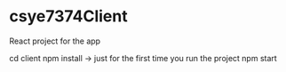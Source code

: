 # csye7374Client
React project for the app

cd client
npm install -> just for the first time you run the project
npm start